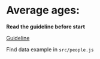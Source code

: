 # Average ages:

**Read the guideline before start**

[Guideline](https://github.com/mate-academy/js_task-guideline/blob/master/README.md)

Find data example in `src/people.js`
